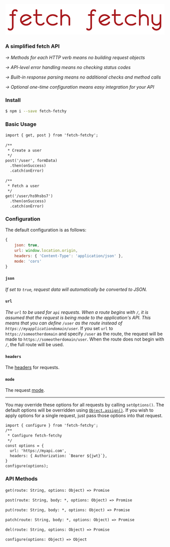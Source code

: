 ![logo](https://github.com/adrice727/fetch-fetchy/raw/develop/logo.png)

### A simplified fetch API

*→ Methods for each HTTP verb means no building request objects*

*→ API-level error handling means no checking status codes*

*→ Built-in response parsing means no additional checks and method calls*

*→ Optional one-time configuration means easy integration for your API*

### Install
```bash
$ npm i --save fetch-fetchy
```
### Basic Usage
```
import { get, post } from 'fetch-fetchy';

/**
 * Create a user
 */
post('/user', formData)
  .then(onSuccess)
  .catch(onError)

/**
 * Fetch a user
 */
get('/user/hs9hsbs7')
  .then(onSuccess)
  .catch(onError)
```


### Configuration
The default configuration is as follows:
```javascript
{
	json: true,
	url: window.location.origin,
	headers: { 'Content-Type': 'application/json' },
	mode: 'cors'
}
```

#### **`json`**

*If set to `true`, request data will automatically be converted to JSON.*

#### **`url`**

*The `url` to be used for `api` requests.  When a route begins with `/`, it is assumed that the request is being made to the application's API.  This means that you can define `/user` as the route instead of `https://myapplicationdomain/user`.*  If you set `url` to `https://someotherdomain` and specify `/user` as the route, the request will be made to `https://someotherdomain/user`.  When the route does not begin with `/`, the full route will be used.

#### **`headers`**

The [headers](https://developer.mozilla.org/en-US/docs/Web/API/Request/headers) for requests.

#### **`mode`**

 The request [mode](https://developer.mozilla.org/en-US/docs/Web/API/Request/mode).

----------

You may override these options for all requests by calling `setOptions()`.  The default options will be overridden using [`Object.assign()`](https://developer.mozilla.org/en-US/docs/Web/JavaScript/Reference/Global_Objects/Object/assign).  If you wish to apply options for a single request, just pass those options into that request.
```
import { configure } from 'fetch-fetchy';
/**
 * Configure fetch-fetchy
 */
const options = {
  url: 'https://myapi.com',
  headers: { Authorization: `Bearer ${jwt}`},
}
configure(options);
```

### API Methods
`get(route: String, options: Object) => Promise`

`post(route: String, body: *, options: Object) => Promise`

`put(route: String, body: *, options: Object) => Promise`

 `patch(route: String, body: *, options: Object) => Promise`

 `del(route: String, options: Object) => Promise`

`configure(options: Object) => Object`
